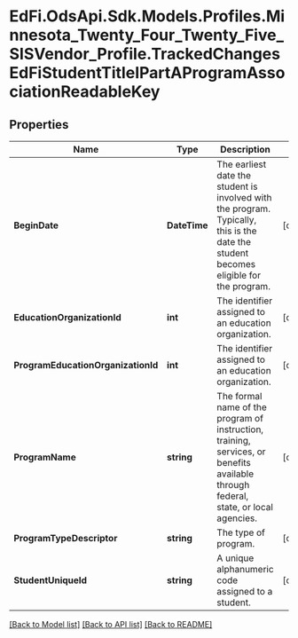 # EdFi.OdsApi.Sdk.Models.Profiles.Minnesota_Twenty_Four_Twenty_Five_SISVendor_Profile.TrackedChangesEdFiStudentTitleIPartAProgramAssociationReadableKey

## Properties

Name | Type | Description | Notes
------------ | ------------- | ------------- | -------------
**BeginDate** | **DateTime** | The earliest date the student is involved with the program. Typically, this is the date the student becomes eligible for the program. | [optional] 
**EducationOrganizationId** | **int** | The identifier assigned to an education organization. | [optional] 
**ProgramEducationOrganizationId** | **int** | The identifier assigned to an education organization. | [optional] 
**ProgramName** | **string** | The formal name of the program of instruction, training, services, or benefits available through federal, state, or local agencies. | [optional] 
**ProgramTypeDescriptor** | **string** | The type of program. | [optional] 
**StudentUniqueId** | **string** | A unique alphanumeric code assigned to a student. | [optional] 

[[Back to Model list]](../README.md#documentation-for-models) [[Back to API list]](../README.md#documentation-for-api-endpoints) [[Back to README]](../README.md)

